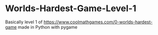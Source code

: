 # Worlds-Hardest-Game-Level-1
Basically level 1 of https://www.coolmathgames.com/0-worlds-hardest-game made in Python with pygame
